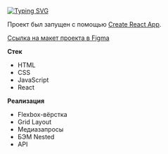 [![Typing SVG](https://readme-typing-svg.herokuapp.com?font=Lora&size=35&color=000000&width=550&lines=React+App%3A+%D0%9C%D0%B5%D1%81%D1%82%D0%BE)](https://git.io/typing-svg)

Проект был запущен с помощью [Create React App](https://github.com/facebook/create-react-app ).

[Ссылка на макет проекта в Figma](https://www.figma.com/file/2cn9N9jSkmxD84oJik7xL7/JavaScript.-Sprint-4?node-id=0%3A1)

__Стек__
- HTML
- CSS
- JavaScript
- React

__Реализация__
- Flexbox-вёрстка
- Grid Layout
- Медиазапросы
- БЭМ Nested
- API


